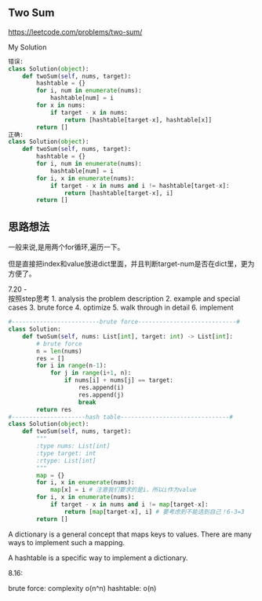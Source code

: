 ## Two Sum

https://leetcode.com/problems/two-sum/

My Solution

```python
错误:
class Solution(object):
    def twoSum(self, nums, target):
        hashtable = {}
        for i, num in enumerate(nums):
            hashtable[num] = i
        for x in nums:
            if target - x in nums:
                return [hashtable[target-x], hashtable[x]]
        return []
正确:
class Solution(object):
    def twoSum(self, nums, target):
        hashtable = {}
        for i, num in enumerate(nums):
            hashtable[num] = i
        for i, x in enumerate(nums):
            if target - x in nums and i != hashtable[target-x]:
                return [hashtable[target-x], i]
        return []
```

## 思路想法
一般来说,是用两个for循环,遍历一下。

但是直接把index和value放进dict里面，并且判断target-num是否在dict里，更为方便了。

7.20 -  
按照step思考 1. analysis the problem description 2. example and special cases 3. brute force 4. optimize 5. walk through in detail 6. implement

```python
#-------------------------brute force----------------------------#
class Solution:
    def twoSum(self, nums: List[int], target: int) -> List[int]:
        # brute force
        n = len(nums)
        res = []
        for i in range(n-1):
            for j in range(i+1, n):
                if nums[i] + nums[j] == target:
                    res.append(i)
                    res.append(j)
                    break
        return res
#---------------------hash table-------------------------------#
class Solution(object):
    def twoSum(self, nums, target):
        """
        :type nums: List[int]
        :type target: int
        :rtype: List[int]
        """
        map = {}
        for i, x in enumerate(nums):
            map[x] = i # 注意我们要求的是i，所以i作为value
        for i, x in enumerate(nums):
            if target - x in nums and i != map[target-x]:
                return [map[target-x], i] # 要考虑到不能选到自己！6-3=3
        return []
```
A dictionary is a general concept that maps keys to values. There are many ways to implement such a mapping.

A hashtable is a specific way to implement a dictionary.

8.16:

brute force: complexity o(n^n)
hashtable: o(n)




